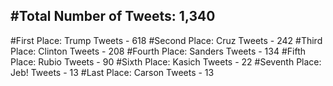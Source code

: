 #Total Number of Tweets: 1,340 
---
#First Place: Trump Tweets - 618
#Second Place: Cruz Tweets - 242
#Third Place: Clinton Tweets - 208
#Fourth Place: Sanders Tweets - 134
#Fifth Place: Rubio Tweets - 90
#Sixth Place: Kasich Tweets - 22
#Seventh Place: Jeb! Tweets - 13
#Last Place: Carson Tweets - 13

